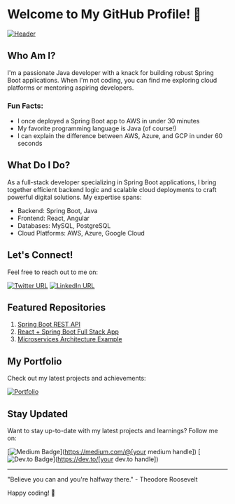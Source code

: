 # Welcome to My GitHub Profile! 🚀

[![Header](https://c.tenor.com/0zqfQpUd3eIAAAAM/doge-dancing.gif)]()

## Who Am I?

I'm a passionate Java developer with a knack for building robust Spring Boot applications. When I'm not coding, you can find me exploring cloud platforms or mentoring aspiring developers.

### Fun Facts:

- I once deployed a Spring Boot app to AWS in under 30 minutes
- My favorite programming language is Java (of course!)
- I can explain the difference between AWS, Azure, and GCP in under 60 seconds

## What Do I Do?

As a full-stack developer specializing in Spring Boot applications, I bring together efficient backend logic and scalable cloud deployments to craft powerful digital solutions. My expertise spans:

- Backend: Spring Boot, Java
- Frontend: React, Angular
- Databases: MySQL, PostgreSQL
- Cloud Platforms: AWS, Azure, Google Cloud

## Let's Connect!

Feel free to reach out to me on:

[![Twitter URL](https://img.shields.io/twitter/follow/piyushontwt.svg?style=social&label=Follow)](https://twitter.com/piyushontwt)
[![LinkedIn URL](https://img.shields.io/badge/Connect-Directly-blue.svg?style=social&logo=linkedin&logoColor=blue&link=https://www.linkedin.com/in/piyushg0707)](https://www.linkedin.com/in/piyushg0707)

## Featured Repositories

1. [Spring Boot REST API](https://github.com/piyuzh77/spring-boot-rest-api)
2. [React + Spring Boot Full Stack App](https://github.com/piyuzh77/react-spring-boot-app)
3. [Microservices Architecture Example](https://github.com/piyuzh77/microservices-example)

## My Portfolio

Check out my latest projects and achievements:

[![Portfolio](https://img.shields.io/badge/View-Portfolio-blue.svg)](https://piyuzh77.github.io/PortfolioDisplay/)

## Stay Updated

Want to stay up-to-date with my latest projects and learnings? Follow me on:

[![Medium Badge](https://img.shields.io/badge/Medium-Read-my-medium.com-555555.svg)](https://medium.com/@[your medium handle])
[![Dev.to Badge](https://img.shields.io/badge/dev.to-Read-my-dev.to-555555.svg)](https://dev.to/[your dev.to handle])

---

"Believe you can and you're halfway there." - Theodore Roosevelt

Happy coding! 🎉
